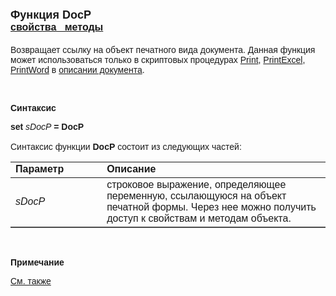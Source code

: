 <html>
<head>
<title>DocP</title>
</head>

<body>

<h1><font face="Arial"><font size="4">Функция DocP<br>
</font><font size="3"><a href="../../AsDocPrint.html"><strong>свойства&nbsp;&nbsp; 
методы</strong></a></font></font></h1>

<p><font face="Arial">Возвращает ссылку на объект печатного вида 
документа. Данная функция может использоваться только в скриптовых процедурах
<a href="../../../ScriptProcs/Print.html">Print</a>, <a href="../../../ScriptProcs/PrintExcel.html">
PrintExcel</a>,
<a href="../../../ScriptProcs/PrintWord.html">PrintWord</a> в <a href="../../../Defs/doc.html">
описании документа</a>.</font></p>

<p class="label">&nbsp;</p>

<p class="label"><font face="Arial"><b>Синтаксис</b></font></p>

<p><font face="Arial"><strong>set</strong><em> sDocP</em><strong> = 
DocP<br>
</strong><br>
Синтаксис функции<b> </b><strong>DocP</strong> состоит из следующих частей:</font></p>

<table border="1" cellPadding="5" cols="2" frame="below" rules="rows">
<TBODY>
  <tr vAlign="top">
    <td class="label" width="29%"><font face="Arial"><b>Параметр</b></font></td>
    <td class="label" width="71%"><font face="Arial"><strong>Описание</strong></font></td>
  </tr>
  <tr>
    <td width="29%"><font face="Arial"><em>sDocP</em></font></td>
    <td width="71%"><font face="Arial">строковое выражение, 
	определяющее переменную, ссылающуюся на объект печатной формы. Через нее 
	можно получить доступ к свойствам и методам объекта.</font></td>
  </tr>
</TBODY>
</table>

<p class="label">&nbsp;</p>

<p class="label"><font face="Arial"><b>Примечание</b></font></p>

<p class="label"><a href="../../../constructors.html"><font face="Arial">
См. также</font></a></p>
</body>
</html>
